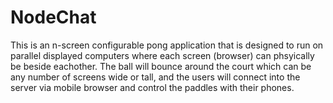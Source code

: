 # NodeChat
This is an n-screen configurable pong application that is designed to run on parallel displayed computers where each screen (browser) can phsyically be beside eachother.  The ball will bounce around the court which can be any number of screens wide or tall, and the users will connect into the server via mobile browser and control the paddles with their phones.

